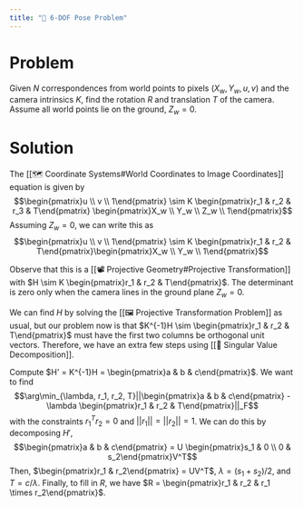 ```yaml
---
title: "🔖 6-DOF Pose Problem"
---
```

# Problem
Given $N$ correspondences from world points to pixels $(X_w, Y_w, u, v)$ and the camera intrinsics $K$, find the rotation $R$ and translation $T$ of the camera. Assume all world points lie on the ground, $Z_w = 0$.

# Solution
The [[🗺️ Coordinate Systems#World Coordinates to Image Coordinates]] equation is given by $$\begin{pmatrix}u \\ v \\ 1\end{pmatrix} \sim K \begin{pmatrix}r_1 & r_2 & r_3 & T\end{pmatrix} \begin{pmatrix}X_w \\ Y_w \\ Z_w \\ 1\end{pmatrix}$$
Assuming $Z_w = 0$, we can write this as $$\begin{pmatrix}u \\ v \\ 1\end{pmatrix} \sim K \begin{pmatrix}r_1 & r_2 & T\end{pmatrix}\begin{pmatrix}X_w \\ Y_w \\ 1\end{pmatrix}$$

Observe that this is a [[📽️ Projective Geometry#Projective Transformation]] with $H \sim K \begin{pmatrix}r_1 & r_2 & T\end{pmatrix}$. The determinant is zero only when the camera lines in the ground plane $Z_w = 0$.

We can find $H$ by solving the [[🖼️ Projective Transformation Problem]] as usual, but our problem now is that $K^{-1}H \sim \begin{pmatrix}r_1 & r_2 & T\end{pmatrix}$ must have the first two columns be orthogonal unit vectors. Therefore, we have an extra few steps using [[📎 Singular Value Decomposition]].

Compute $H' = K^{-1}H = \begin{pmatrix}a & b & c\end{pmatrix}$. We want to find $$\arg\min_{\lambda, r_1, r_2, T}||\begin{pmatrix}a & b & c\end{pmatrix} - \lambda \begin{pmatrix}r_1 & r_2 & T\end{pmatrix}||_F$$
with the constraints $r_1^Tr_2 = 0$ and $||r_1|| = ||r_2 || = 1$. We can do this by decomposing $H'$, $$\begin{pmatrix}a & b & c\end{pmatrix} = U \begin{pmatrix}s_1 & 0 \\ 0 & s_2\end{pmatrix}V^T$$
Then, $\begin{pmatrix}r_1 & r_2\end{pmatrix} = UV^T$, $\lambda = (s_1 + s_2)/2$, and $T = c/\lambda$. Finally, to fill in $R$, we have $R = \begin{pmatrix}r_1 & r_2 & r_1 \times r_2\end{pmatrix}$.